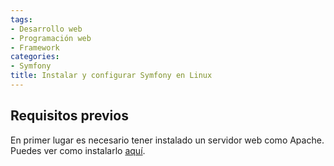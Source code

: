 ```yaml
---
tags:
- Desarrollo web
- Programación web
- Framework
categories:
- Symfony
title: Instalar y configurar Symfony en Linux
---
```


## Requisitos previos

En primer lugar es necesario tener instalado un servidor web como Apache. Puedes ver como instalarlo [aquí](http://selmanarriaga.link/blog/es/2016/04/instalar-lamp-en-ubuntu-16-04/).


